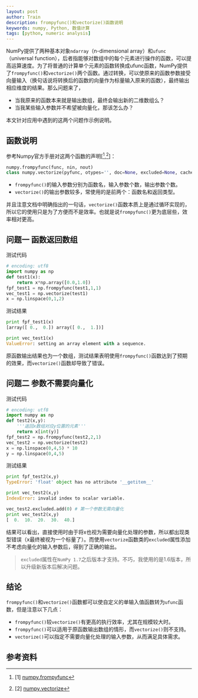 ```yaml
---
layout: post
author: Train
description: frompyfunc()和vectorize()函数说明
keywords: numpy, Python, 数值计算
tags: [python, numeric analysis]
---
```

NumPy提供了两种基本对象`ndarray`（n-dimensional array）和`ufunc`（universal function），后者指能够对数组中的每个元素进行操作的函数，可以提高运算速度。为了将普通的计算单个元素的函数转换成ufunc函数，NumPy提供了`frompyfunc()`和`vectorize()`两个函数。通过转换，可以使原来的函数参数接受向量输入（换句话说将转换后的函数的向量作为标量输入原来的函数），最终输出相应维度的结果。那么问题来了，

* 当我原来的函数本来就是输出数组，最终会输出新的二维数组么？
* 当我某些输入参数并不希望被向量化，那该怎么办？

本文针对应用中遇到的这两个问题作示例说明。

## 函数说明

参考Numpy官方手册对这两个函数的声明[[^1],[^2]]：

``` python
numpy.frompyfunc(func, nin, nout)
class numpy.vectorize(pyfunc, otypes='', doc=None, excluded=None, cache=False)
```

* `frompyfunc()`的输入参数分别为函数名，输入参数个数，输出参数个数。
* `vectorize()`的输出参数较多，常使用的是前两个：函数名和返回类型。

并且注意文档中明确指出的一句话，`vectorize()`函数本质上是通过循环实现的，所以它的使用只是为了方便而不是效率。也就是说`frompyfunc()`更为底层些，效率相对更高。

## 问题一 函数返回数组

测试代码

``` python
# encoding: utf8
import numpy as np
def test1(x):
    return x*np.array([0.0,1.0])
fpf_test1 = np.frompyfunc(test1,1,1)
vec_test1 = np.vectorize(test1)
x = np.linspace(0,1,2)
```

测试结果

``` python
print fpf_test1(x)
[array([ 0.,  0.]) array([ 0.,  1.])]
```

``` python
print vec_test1(x)
ValueError: setting an array element with a sequence.
```

原函数输出结果也为一个数组，测试结果表明使用`frompyfunc()`函数达到了预期的效果，而`vectorize()`函数却导致了错误。

## 问题二 参数不需要向量化

测试代码

``` python 
# encoding: utf8
import numpy as np
def test2(x,y):
    '''返回x数组对应y位置的元素'''
    return x[int(y)]
fpf_test2 = np.frompyfunc(test2,2,1)
vec_test2 = np.vectorize(test2)
x = np.linspace(0,4,5) * 10
y = np.linspace(0,4,5)
```

测试结果

``` python
print fpf_test2(x,y)
TypeError: 'float' object has no attribute '__getitem__'
```

``` python
print vec_test2(x,y)
IndexError: invalid index to scalar variable.
```

``` python
vec_test2.excluded.add(0) # 第一个参数无需向量化
print vec_test2(x,y)
[  0.  10.  20.  30.  40.]
```

结果可以看出，直接使用时由于将x也视为需要向量化处理的参数，所以都出现类型错误（x最终被视为一个标量了）。而使用`vectorize`函数类的`excluded`属性添加不考虑向量化的输入参数后，得到了正确的输出。

> `excluded`属性在`NumPy 1.7`之后版本才支持。不巧，我使用的是1.6版本，所以升级新版本后解决问题。

## 结论

`frompyfunc()`和`vectorize()`函数都可以使自定义的单输入值函数转为`ufunc`函数，但是注意以下几点：

* `frompyfunc()`较`vectorize()`有更高的执行效率，尤其在规模较大时。
* `frompyfunc()`可以适用于原函数输出数组的情形，而`vectorize()`则不支持。
* `vectorize()`可以指定不需要向量化处理的输入参数，从而满足具体需求。

## 参考资料

[^1]: [1] [numpy.frompyfunc](http://docs.scipy.org/doc/numpy/reference/generated/numpy.frompyfunc.html)
[^2]: [2] [numpy.vectorize](http://docs.scipy.org/doc/numpy/reference/generated/numpy.vectorize.html#numpy.vectorize)